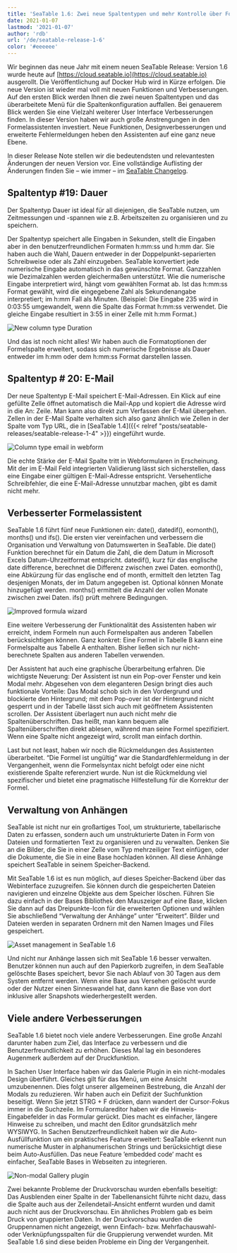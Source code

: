 ```yaml
---
title: 'SeaTable 1.6: Zwei neue Spaltentypen und mehr Kontrolle über Formeln und Anhänge - SeaTable'
date: 2021-01-07
lastmod: '2021-01-07'
author: 'rdb'
url: '/de/seatable-release-1-6'
color: '#eeeeee'
---
```


Wir beginnen das neue Jahr mit einem neuen SeaTable Release: Version 1.6 wurde heute auf [https://cloud.seatable.io](https://cloud.seatable.io) ausgerollt. Die Veröffentlichung auf Docker Hub wird in Kürze erfolgen. Die neue Version ist wieder mal voll mit neuen Funktionen und Verbesserungen. Auf den ersten Blick werden Ihnen die zwei neuen Spaltentypen und das überarbeitete Menü für die Spaltenkonfiguration auffallen. Bei genauerem Blick werden Sie eine Vielzahl weiterer User Interface Verbesserungen finden. In dieser Version haben wir auch große Anstrengungen in den Formelassistenten investiert. Neue Funktionen, Designverbesserungen und erweiterte Fehlermeldungen heben den Assistenten auf eine ganz neue Ebene.

In dieser Release Note stellen wir die bedeutendsten und relevantesten Änderungen der neuen Version vor. Eine vollständige Auflisting der Änderungen finden Sie – wie immer – im [SeaTable Changelog](https://seatable.io/docs/changelog/version-1-6/).

## Spaltentyp #19: Dauer

Der Spaltentyp Dauer ist ideal für all diejenigen, die SeaTable nutzen, um Zeitmessungen und -spannen wie z.B. Arbeitszeiten zu organisieren und zu speichern.

Der Spaltentyp speichert alle Eingaben in Sekunden, stellt die Eingaben aber in den benutzerfreundlichen Formaten h:mm:ss und h:mm dar. Sie haben auch die Wahl, Dauern entweder in der Doppelpunkt-separierten Schreibweise oder als Zahl einzugeben. SeaTable konvertiert jede numerische Eingabe automatisch in das gewünschte Format. Ganzzahlen wie Dezimalzahlen werden gleichermaßen unterstützt. Wie die numerische Eingabe interpretiert wird, hängt vom gewählten Format ab. Ist das h:mm:ss Format gewählt, wird die eingegebene Zahl als Sekundenangabe interpretiert; im h:mm Fall als Minuten. (Beispiel: Die Eingabe 235 wird in 0:03:55 umgewandelt, wenn die Spalte das Format h:mm:ss verwendet. Die gleiche Eingabe resultiert in 3:55 in einer Zelle mit h:mm Format.)

![New column type Duration](images/Column_Type_Duration.jpg)

Und das ist noch nicht alles! Wir haben auch die Formatoptionen der Formelspalte erweitert, sodass sich numerische Ergebnisse als Dauer entweder im h:mm oder dem h:mm:ss Format darstellen lassen.

## Spaltentyp # 20: E-Mail

Der neue Spaltentyp E-Mail speichert E-Mail-Adressen. Ein Klick auf eine gefüllte Zelle öffnet automatisch die Mail-App und kopiert die Adresse wird in die An: Zeile. Man kann also direkt zum Verfassen der E-Mail übergehen. Zellen in der E-Mail Spalte verhalten sich also ganz ähnlich wie Zellen in der Spalte vom Typ URL, die in [SeaTable 1.4]({{< relref "posts/seatable-releases/seatable-release-1-4" >}}) eingeführt wurde.

![Column type email in webform](images/Column_Type_Email_Form.jpg)

Die echte Stärke der E-Mail Spalte tritt in Webformularen in Erscheinung. Mit der im E-Mail Feld integrierten Validierung lässt sich sicherstellen, dass eine Eingabe einer gültigen E-Mail-Adresse entspricht. Versehentliche Schreibfehler, die eine E-Mail-Adresse unnutzbar machen, gibt es damit nicht mehr.

## Verbesserter Formelassistent

SeaTable 1.6 führt fünf neue Funktionen ein: date(), datedif(), eomonth(), months() und ifs(). Die ersten vier vereinfachen und verbessern die Organisation und Verwaltung von Datumswerten in SeaTable. Die date() Funktion berechnet für ein Datum die Zahl, die dem Datum in Microsoft Excels Datum-Uhrzeitformat entspricht. datedif(), kurz für das englische date difference, berechnet die Differenz zwischen zwei Daten. eomonth(), eine Abkürzung für das englische end of month, ermittelt den letzten Tag desjenigen Monats, der im Datum angegeben ist. Optional können Monate hinzugefügt werden. months() ermittelt die Anzahl der vollen Monate zwischen zwei Daten. ifs() prüft mehrere Bedingungen.

![Improved formula wizard](images/Improved_Formula_Wizard.jpg)

Eine weitere Verbesserung der Funktionalität des Assistenten haben wir erreicht, indem Formeln nun auch Formelspalten aus anderen Tabellen berücksichtigen können. Ganz konkret: Eine Formel in Tabelle B kann eine Formelspalte aus Tabelle A enthalten. Bisher ließen sich nur nicht-berechnete Spalten aus anderen Tabellen verwenden.

Der Assistent hat auch eine graphische Überarbeitung erfahren. Die wichtigste Neuerung: Der Assistent ist nun ein Pop-over Fenster und kein Modal mehr. Abgesehen von dem eleganteren Design bringt dies auch funktionale Vorteile: Das Modal schob sich in den Vordergrund und blockierte den Hintergrund; mit dem Pop-over ist der Hintergrund nicht gesperrt und in der Tabelle lässt sich auch mit geöffnetem Assistenten scrollen. Der Assistent überlagert nun auch nicht mehr die Spaltenüberschriften. Das heißt, man kann bequem alle Spaltenüberschriften direkt ablesen, während man seine Formel spezifiziert. Wenn eine Spalte nicht angezeigt wird, scrollt man einfach dorthin.

Last but not least, haben wir noch die Rückmeldungen des Assistenten überarbeitet. “Die Formel ist ungültig” war die Standardfehlermeldung in der Vergangenheit, wenn die Formelsyntax nicht befolgt oder eine nicht existierende Spalte referenziert wurde. Nun ist die Rückmeldung viel spezifischer und bietet eine pragmatische Hilfestellung für die Korrektur der Formel.

## Verwaltung von Anhängen

SeaTable ist nicht nur ein großartiges Tool, um strukturierte, tabellarische Daten zu erfassen, sondern auch um unstrukturierte Daten in Form von Dateien und formatierten Text zu organisieren und zu verwalten. Denken Sie an die Bilder, die Sie in einer Zelle vom Typ mehrzeiliger Text einfügen, oder die Dokumente, die Sie in eine Base hochladen können. All diese Anhänge speichert SeaTable in seinem Speicher-Backend.

Mit SeaTable 1.6 ist es nun möglich, auf dieses Speicher-Backend über das Webinterface zuzugreifen. Sie können durch die gespeicherten Dateien navigieren und einzelne Objekte aus dem Speicher löschen. Führen Sie dazu einfach in der Bases Bibliothek den Mauszeiger auf eine Base, klicken Sie dann auf das Dreipunkte-Icon für die erweiterten Optionen und wählen Sie abschließend “Verwaltung der Anhänge” unter “Erweitert”. Bilder und Dateien werden in separaten Ordnern mit den Namen Images und Files gespeichert.

![Asset management in SeaTable 1.6](images/Asset_Management.jpg)

Und nicht nur Anhänge lassen sich mit SeaTable 1.6 besser verwalten. Benutzer können nun auch auf den Papierkorb zugreifen, in dem SeaTable gelöschte Bases speichert, bevor Sie nach Ablauf von 30 Tagen aus dem System entfernt werden. Wenn eine Base aus Versehen gelöscht wurde oder der Nutzer einen Sinneswandel hat, dann kann die Base von dort inklusive aller Snapshots wiederhergestellt werden.

## Viele andere Verbesserungen

SeaTable 1.6 bietet noch viele andere Verbesserungen. Eine große Anzahl darunter haben zum Ziel, das Interface zu verbessern und die Benutzerfreundlichkeit zu erhöhen. Dieses Mal lag ein besonderes Augenmerk außerdem auf der Druckfunktion.

In Sachen User Interface haben wir das Galerie Plugin in ein nicht-modales Design überführt. Gleiches gilt für das Menü, um eine Ansicht umzubenennen. Dies folgt unserer allgemeinen Bestrebung, die Anzahl der Modals zu reduzieren. Wir haben auch ein Defizit der Suchfunktion beseitigt. Wenn Sie jetzt STRG + F drücken, dann wandert der Cursor-Fokus immer in die Suchzeile. Im Formulareditor haben wir die Hinweis-Eingabefelder in das Formular gerückt. Dies macht es einfacher, längere Hinweise zu schreiben, und macht den Editor grundsätzlich mehr WYSIWYG. In Sachen Benutzerfreundlichkeit haben wir die Auto-Ausfüllfunktion um ein praktisches Feature erweitert: SeaTable erkennt nun numerische Muster in alphanumerischen Strings und berücksichtigt diese beim Auto-Ausfüllen. Das neue Feature ’embedded code’ macht es einfacher, SeaTable Bases in Webseiten zu integrieren.

![Non-modal Gallery plugin](images/Non-modal_Gallery.jpg)

Zwei bekannte Probleme der Druckvorschau wurden ebenfalls beseitigt: Das Ausblenden einer Spalte in der Tabellenansicht führte nicht dazu, dass die Spalte auch aus der Zeilendetail-Ansicht entfernt wurden und damit auch nicht aus der Druckvorschau. Ein ähnliches Problem gab es beim Druck von gruppierten Daten. In der Druckvorschau wurden die Gruppennamen nicht angezeigt, wenn Einfach- bzw. Mehrfachauswahl- oder Verknüpfungsspalten für die Gruppierung verwendet wurden. Mit SeaTable 1.6 sind diese beiden Probleme ein Ding der Vergangenheit.
